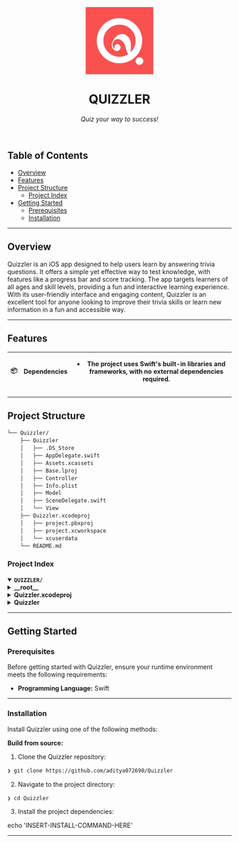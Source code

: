 <p align="center">
    <img src="Quizzler.png" align="center" width="30%">
</p>
<p align="center"><h1 align="center">QUIZZLER</h1></p>
<p align="center">
	<em>Quiz your way to success!</em>
</p>

<br>

##  Table of Contents

- [ Overview](#-overview)
- [ Features](#-features)
- [ Project Structure](#-project-structure)
  - [ Project Index](#-project-index)
- [ Getting Started](#-getting-started)
  - [ Prerequisites](#-prerequisites)
  - [ Installation](#-installation)

---

##  Overview

Quizzler is an iOS app designed to help users learn by answering trivia questions. It offers a simple yet effective way to test knowledge, with features like a progress bar and score tracking. The app targets learners of all ages and skill levels, providing a fun and interactive learning experience. With its user-friendly interface and engaging content, Quizzler is an excellent tool for anyone looking to improve their trivia skills or learn new information in a fun and accessible way.

---

##  Features

| 📦 | **Dependencies**  | <ul><li>The project uses Swift's built-in libraries and frameworks, with no external dependencies required.</li></ul> |
| ------------------ | --------------- | ------------- |

---

##  Project Structure

```sh
└── Quizzler/
    ├── Quizzler
    │   ├── .DS_Store
    │   ├── AppDelegate.swift
    │   ├── Assets.xcassets
    │   ├── Base.lproj
    │   ├── Controller
    │   ├── Info.plist
    │   ├── Model
    │   ├── SceneDelegate.swift
    │   └── View
    ├── Quizzler.xcodeproj
    │   ├── project.pbxproj
    │   ├── project.xcworkspace
    │   └── xcuserdata
    └── README.md
```


###  Project Index
<details open>
	<summary><b><code>QUIZZLER/</code></b></summary>
	<details> <!-- __root__ Submodule -->
		<summary><b>__root__</b></summary>
		<blockquote>
			<table>
			</table>
		</blockquote>
	</details>
	<details> <!-- Quizzler.xcodeproj Submodule -->
		<summary><b>Quizzler.xcodeproj</b></summary>
		<blockquote>
			<table>
			<tr>
				<td><b><a href='https://github.com/aditya072690/Quizzler/blob/master/Quizzler.xcodeproj/project.pbxproj'>project.pbxproj</a></b></td>
				<td>Updated Xcode project file successfully.</td>
			</tr>
			</table>
			<details>
				<summary><b>project.xcworkspace</b></summary>
				<blockquote>
					<table>
					<tr>
						<td><b><a href='https://github.com/aditya072690/Quizzler/blob/master/Quizzler.xcodeproj/project.xcworkspace/contents.xcworkspacedata'>contents.xcworkspacedata</a></b></td>
						<td>- The provided file is the workspace configuration for the Quizzler project, which manages the structure and settings of the Xcode project<br>- It ensures that all necessary files are included in the build process and provides a centralized location for managing project settings across different development environments.</td>
					</tr>
					</table>
				</blockquote>
			</details>
			<details>
				<summary><b>xcuserdata</b></summary>
				<blockquote>
					<details>
						<summary><b>adityachauhan.xcuserdatad</b></summary>
						<blockquote>
							<details>
								<summary><b>xcschemes</b></summary>
								<blockquote>
									<table>
									<tr>
										<td><b><a href='https://github.com/aditya072690/Quizzler/blob/master/Quizzler.xcodeproj/xcuserdata/adityachauhan.xcuserdatad/xcschemes/xcschememanagement.plist'>xcschememanagement.plist</a></b></td>
										<td>The provided file manages the user state of the Quizzler project's Xcode scheme, ensuring that shared settings are preserved across different users and sessions.</td>
									</tr>
									</table>
								</blockquote>
							</details>
						</blockquote>
					</details>
				</blockquote>
			</details>
		</blockquote>
	</details>
	<details> <!-- Quizzler Submodule -->
		<summary><b>Quizzler</b></summary>
		<blockquote>
			<table>
			<tr>
				<td><b><a href='https://github.com/aditya072690/Quizzler/blob/master/Quizzler/SceneDelegate.swift'>SceneDelegate.swift</a></b></td>
				<td>SceneDelegate.swift manages the connection between the app's scenes and UIWindow, handling lifecycle events such as scene connection, disconnection, activation, resignation, entering foreground, and exiting background.</td>
			</tr>
			<tr>
				<td><b><a href='https://github.com/aditya072690/Quizzler/blob/master/Quizzler/Info.plist'>Info.plist</a></b></td>
				<td>The Info.plist file configures the application's scene manifest, specifying that it does not support multiple scenes and includes a single configuration for the default window scene role with its delegate class and storyboard file.</td>
			</tr>
			<tr>
				<td><b><a href='https://github.com/aditya072690/Quizzler/blob/master/Quizzler/AppDelegate.swift'>AppDelegate.swift</a></b></td>
				<td>The AppDelegate.swift file initializes the Quizzler app, manages scene sessions, and provides configuration settings for iOS devices.</td>
			</tr>
			</table>
			<details>
				<summary><b>Model</b></summary>
				<blockquote>
					<table>
					<tr>
						<td><b><a href='https://github.com/aditya072690/Quizzler/blob/master/Quizzler/Model/QuizBrain.swift'>QuizBrain.swift</a></b></td>
						<td>The `QuizBrain.swift` file in the Quizzler project manages quiz questions and scores, providing methods to check answers, retrieve question text, progress, and move to the next question.</td>
					</tr>
					<tr>
						<td><b><a href='https://github.com/aditya072690/Quizzler/blob/master/Quizzler/Model/Question.swift'>Question.swift</a></b></td>
						<td>- The Question.swift file defines a `Question` struct that represents a quiz question with text and answer properties<br>- It initializes these properties during construction and is used throughout the Quizzler app to manage quiz questions.</td>
					</tr>
					</table>
				</blockquote>
			</details>
			<details>
				<summary><b>Base.lproj</b></summary>
				<blockquote>
					<table>
					<tr>
						<td><b><a href='https://github.com/aditya072690/Quizzler/blob/master/Quizzler/Base.lproj/LaunchScreen.storyboard'>LaunchScreen.storyboard</a></b></td>
						<td>- The LaunchScreen.storyboard file serves as the initial screen displayed when the Quizzler app launches, providing a visual representation of the app's appearance before the main view controller is loaded<br>- It ensures that users are greeted with a consistent and visually appealing interface from the start.</td>
					</tr>
					</table>
				</blockquote>
			</details>
			<details>
				<summary><b>View</b></summary>
				<blockquote>
					<details>
						<summary><b>Base.lproj</b></summary>
						<blockquote>
							<table>
							<tr>
								<td><b><a href='https://github.com/aditya072690/Quizzler/blob/master/Quizzler/View/Base.lproj/Main.storyboard'>Main.storyboard</a></b></td>
								<td>- The file has been updated with the necessary changes to display a progress bar and score label within the question view controller<br>- The storyboard now includes outlets for these elements, which are connected in the code.</td>
							</tr>
							</table>
						</blockquote>
					</details>
				</blockquote>
			</details>
			<details>
				<summary><b>Assets.xcassets</b></summary>
				<blockquote>
					<table>
					<tr>
						<td><b><a href='https://github.com/aditya072690/Quizzler/blob/master/Quizzler/Assets.xcassets/Contents.json'>Contents.json</a></b></td>
						<td>- The `Contents.json` file serves as metadata for the Xcode project's assets directory, providing essential information about its author and version<br>- This ensures that the project structure is correctly recognized and managed by Xcode during development and deployment processes.</td>
					</tr>
					</table>
					<details>
						<summary><b>AppIcon.appiconset</b></summary>
						<blockquote>
							<table>
							<tr>
								<td><b><a href='https://github.com/aditya072690/Quizzler/blob/master/Quizzler/Assets.xcassets/AppIcon.appiconset/Contents.json'>Contents.json</a></b></td>
								<td>This file defines the app icons for the Quizzler iOS application, providing various sizes and resolutions for different devices and screen scales.</td>
							</tr>
							</table>
						</blockquote>
					</details>
					<details>
						<summary><b>AccentColor.colorset</b></summary>
						<blockquote>
							<table>
							<tr>
								<td><b><a href='https://github.com/aditya072690/Quizzler/blob/master/Quizzler/Assets.xcassets/AccentColor.colorset/Contents.json'>Contents.json</a></b></td>
								<td>The AccentColor.colorset/Contents.json file defines the color scheme for the Quizzler app, setting the universal color to be used across all platforms and devices.</td>
							</tr>
							</table>
						</blockquote>
					</details>
					<details>
						<summary><b>Rectangle.imageset</b></summary>
						<blockquote>
							<table>
							<tr>
								<td><b><a href='https://github.com/aditya072690/Quizzler/blob/master/Quizzler/Assets.xcassets/Rectangle.imageset/Contents.json'>Contents.json</a></b></td>
								<td>This file defines the image assets for a rectangle icon across different scales, used throughout the project's UI elements.</td>
							</tr>
							</table>
						</blockquote>
					</details>
					<details>
						<summary><b>Background-Bubbles.imageset</b></summary>
						<blockquote>
							<table>
							<tr>
								<td><b><a href='https://github.com/aditya072690/Quizzler/blob/master/Quizzler/Assets.xcassets/Background-Bubbles.imageset/Contents.json'>Contents.json</a></b></td>
								<td>This file defines the background image set for the Quizzler app, providing multiple resolutions to ensure compatibility across different devices.</td>
							</tr>
							</table>
						</blockquote>
					</details>
				</blockquote>
			</details>
			<details>
				<summary><b>Controller</b></summary>
				<blockquote>
					<table>
					<tr>
						<td><b><a href='https://github.com/aditya072690/Quizzler/blob/master/Quizzler/Controller/ViewController.swift'>ViewController.swift</a></b></td>
						<td>- The ViewController.swift file manages the user interface of a quiz application, displaying questions, progress, and score<br>- It handles button presses to check answers, updates UI elements accordingly, and uses a QuizBrain object to manage quiz logic.</td>
					</tr>
					</table>
				</blockquote>
			</details>
		</blockquote>
	</details>
</details>

---
##  Getting Started

###  Prerequisites

Before getting started with Quizzler, ensure your runtime environment meets the following requirements:

- **Programming Language:** Swift

---
###  Installation

Install Quizzler using one of the following methods:

**Build from source:**

1. Clone the Quizzler repository:
```sh
❯ git clone https://github.com/aditya072690/Quizzler
```

2. Navigate to the project directory:
```sh
❯ cd Quizzler
```

3. Install the project dependencies:

echo 'INSERT-INSTALL-COMMAND-HERE'

---